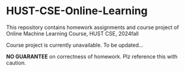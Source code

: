 # HUST-CSE-Online-Learning
This repository contains homework assignments and course project of Online Machine Learning Course, HUST CSE, 2024fall

Course project is currently unavailable. To be updated...

**NO GUARANTEE** on correctness of homework. Plz reference this with caution.
